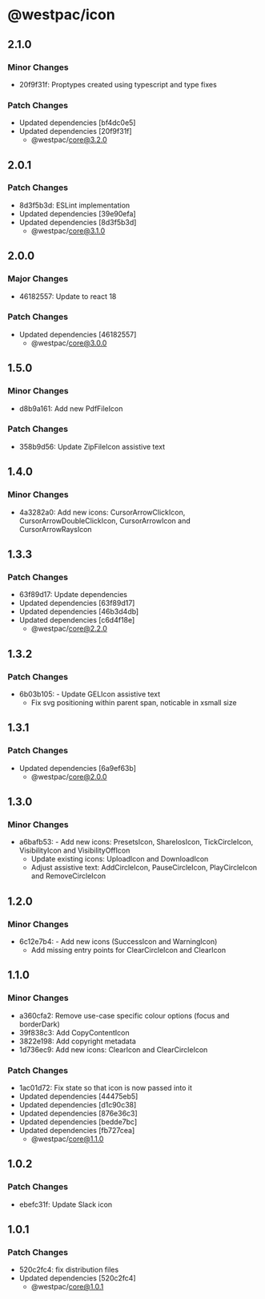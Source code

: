# @westpac/icon

## 2.1.0

### Minor Changes

- 20f9f31f: Proptypes created using typescript and type fixes

### Patch Changes

- Updated dependencies [bf4dc0e5]
- Updated dependencies [20f9f31f]
  - @westpac/core@3.2.0

## 2.0.1

### Patch Changes

- 8d3f5b3d: ESLint implementation
- Updated dependencies [39e90efa]
- Updated dependencies [8d3f5b3d]
  - @westpac/core@3.1.0

## 2.0.0

### Major Changes

- 46182557: Update to react 18

### Patch Changes

- Updated dependencies [46182557]
  - @westpac/core@3.0.0

## 1.5.0

### Minor Changes

- d8b9a161: Add new PdfFileIcon

### Patch Changes

- 358b9d56: Update ZipFileIcon assistive text

## 1.4.0

### Minor Changes

- 4a3282a0: Add new icons: CursorArrowClickIcon, CursorArrowDoubleClickIcon, CursorArrowIcon and CursorArrowRaysIcon

## 1.3.3

### Patch Changes

- 63f89d17: Update dependencies
- Updated dependencies [63f89d17]
- Updated dependencies [46b3d4db]
- Updated dependencies [c6d4f18e]
  - @westpac/core@2.2.0

## 1.3.2

### Patch Changes

- 6b03b105: - Update GELIcon assistive text
  - Fix svg positioning within parent span, noticable in xsmall size

## 1.3.1

### Patch Changes

- Updated dependencies [6a9ef63b]
  - @westpac/core@2.0.0

## 1.3.0

### Minor Changes

- a6bafb53: - Add new icons: PresetsIcon, ShareIosIcon, TickCircleIcon, VisibilityIcon and VisibilityOffIcon
  - Update existing icons: UploadIcon and DownloadIcon
  - Adjust assistive text: AddCircleIcon, PauseCircleIcon, PlayCircleIcon and RemoveCircleIcon

## 1.2.0

### Minor Changes

- 6c12e7b4: - Add new icons (SuccessIcon and WarningIcon)
  - Add missing entry points for ClearCircleIcon and ClearIcon

## 1.1.0

### Minor Changes

- a360cfa2: Remove use-case specific colour options (focus and borderDark)
- 39f838c3: Add CopyContentIcon
- 3822e198: Add copyright metadata
- 1d736ec9: Add new icons: ClearIcon and ClearCircleIcon

### Patch Changes

- 1ac01d72: Fix state so that icon is now passed into it
- Updated dependencies [44475eb5]
- Updated dependencies [d1c90c38]
- Updated dependencies [876e36c3]
- Updated dependencies [bedde7bc]
- Updated dependencies [fb727cea]
  - @westpac/core@1.1.0

## 1.0.2

### Patch Changes

- ebefc31f: Update Slack icon

## 1.0.1

### Patch Changes

- 520c2fc4: fix distribution files
- Updated dependencies [520c2fc4]
  - @westpac/core@1.0.1
